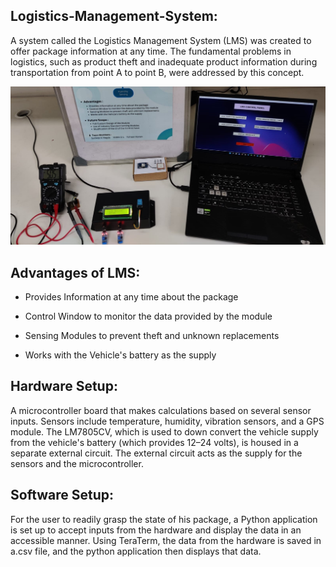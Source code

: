 ## Logistics-Management-System:
A system called the Logistics Management System (LMS) was created to offer package information at any time. The fundamental problems in logistics, such as product theft and inadequate product information during transportation from point A to point B, were addressed by this concept. 

![My Image](LMS(Ckt)-Setup.jpg)
## Advantages of LMS:
- Provides Information at any time about the package
* Control Window to monitor the data provided by the module
+ Sensing Modules to prevent theft and unknown replacements
- Works with the Vehicle's battery as the supply

## Hardware Setup:
A microcontroller board that makes calculations based on several sensor inputs. Sensors include temperature, humidity, vibration sensors, and a GPS module.
The LM7805CV, which is used to down convert the vehicle supply from the vehicle's battery (which provides 12–24 volts), is housed in a separate external circuit. The external circuit acts as the supply for the sensors and the microcontroller.

## Software Setup:
For the user to readily grasp the state of his package, a Python application is set up to accept inputs from the hardware and display the data in an accessible manner. Using TeraTerm, the data from the hardware is saved in a.csv file, and the python application then displays that data. 
